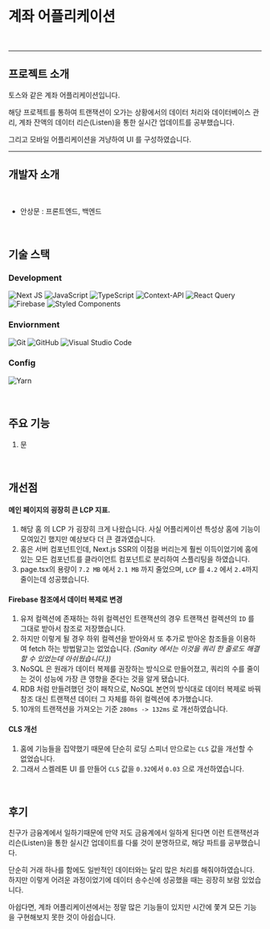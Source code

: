 # 계좌 어플리케이션
<br>

---


## 프로젝트 소개

토스와 같은 계좌 어플리케이션입니다. 

해당 프로젝트를 통하여 트랜잭션이 오가는 상황에서의 데이터 처리와 데이터베이스 관리, 계좌 잔액의 데이터 리슨(Listen)을 통한 실시간 업데이트를 공부했습니다.

그리고 모바일 어플리케이션을 겨냥하여 UI 를 구성하였습니다.

---
## 개발자 소개

<br>

* 안상문 : 프론트엔드, 백엔드

<br>

## 기술 스택


### Development

![Next JS](https://img.shields.io/badge/Next-black?style=for-the-badge&logo=next.js&logoColor=white)
![JavaScript](https://img.shields.io/badge/javascript-%23323330.svg?style=for-the-badge&logo=javascript&logoColor=%23F7DF1E)
![TypeScript](https://img.shields.io/badge/typescript-%23007ACC.svg?style=for-the-badge&logo=typescript&logoColor=white)
![Context-API](https://img.shields.io/badge/Context--Api-000000?style=for-the-badge&logo=react)
![React Query](https://img.shields.io/badge/-React%20Query-FF4154?style=for-the-badge&logo=react%20query&logoColor=white) <br>
![Firebase](https://img.shields.io/badge/firebase-a08021?style=for-the-badge&logo=firebase&logoColor=ffcd34)
![Styled Components](https://img.shields.io/badge/styled--components-DB7093?style=for-the-badge&logo=styled-components&logoColor=white)


### Enviornment

![Git](https://img.shields.io/badge/git-%23F05033.svg?style=for-the-badge&logo=git&logoColor=white)
![GitHub](https://img.shields.io/badge/github-%23121011.svg?style=for-the-badge&logo=github&logoColor=white)
![Visual Studio Code](https://img.shields.io/badge/Visual%20Studio%20Code-0078d7.svg?style=for-the-badge&logo=visual-studio-code&logoColor=white)


### Config

![Yarn](https://img.shields.io/badge/yarn-%232C8EBB.svg?style=for-the-badge&logo=yarn&logoColor=white)

<br>

## 주요 기능

1. 문

<br>

## 개선점

#### 메인 페이지의 굉장히 큰 LCP 지표.
1. 해당 홈 의 LCP 가 굉장히 크게 나왔습니다. 사실 어플리케이션 특성상 홈에 기능이 모여있긴 했지만 예상보다 더 큰 결과였습니다.
2. 홈은 서버 컴포넌트인데, Next.js SSR의 이점을 버리는게 훨씬 이득이었기에 홈에 있는 모든 컴포넌트를 클라이언트 컴포넌트로 분리하여 스플리팅을 하였습니다.
3. page.tsx의 용량이 `7.2 MB` 에서 `2.1 MB` 까지 줄었으며, `LCP` 를 `4.2` 에서 `2.4`까지 줄이는데 성공했습니다.

#### Firebase 참조에서 데이터 복제로 변경
1. 유저 컬렉션에 존재하는 하위 컬렉션인 트랜잭션의 경우 트랜잭션 컬렉션의 `ID` 를 그대로 받아서 참조로 저장했습니다.
2. 하지만 이렇게 될 경우 하위 컬렉션을 받아와서 또 추가로 받아온 참조들을 이용하여 fetch 하는 방법말고는 없었습니다. _(Sanity 에서는 이것을 쿼리 한 줄로도 해결할 수 있었는데 아쉬웠습니다.))_
3. NoSQL 은 원래가 데이터 복제를 권장하는 방식으로 만들어졌고, 쿼리의 수를 줄이는 것이 성능에 가장 큰 영향을 준다는 것을 알게 됐습니다.
4. RDB 처럼 만들려했던 것이 패착으로, NoSQL 본연의 방식대로 데이터 복제로 바꿔 참조 대신 트랜잭션 데이터 그 자체를 하위 컬렉션에 추가했습니다.
5. 10개의 트랜잭션을 가져오는 기준 `280ms -> 132ms` 로 개선하였습니다.

#### CLS 개선
1. 홈에 기능들을 집약했기 때문에 단순히 로딩 스피너 만으로는 `CLS` 값을 개선할 수 없었습니다.
2. 그래서 스켈레톤 UI 를 만들어 `CLS` 값을 `0.32`에서 `0.03` 으로 개선하였습니다.


<br>

## 후기

친구가 금융계에서 일하기때문에 만약 저도 금융계에서 일하게 된다면 이런 트랜잭션과 리슨(Listen)을 통한 실시간 업데이트를 다룰 것이 분명하므로, 해당 파트를 공부했습니다.

단순히 거래 하나를 함에도 일반적인 데이터와는 달리 많은 처리를 해줘야하였습니다. 하지만 이렇게 어려운 과정이었기에 데이터 송수신에 성공했을 때는 굉장히 보람 있었습니다.

아쉽다면, 계좌 어플리케이션에서는 정말 많은 기능들이 있지만 시간에 쫓겨 모든 기능을 구현해보지 못한 것이 아쉽습니다.

